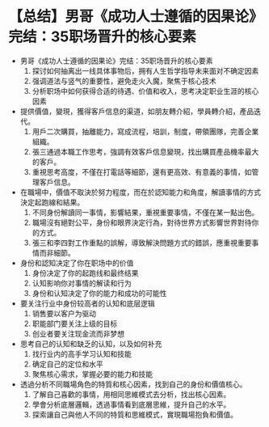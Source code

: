 # 【总结】男哥《成功人士遵循的因果论》完结：35职场晋升的核心要素

-   男哥《成功人士遵循的因果论》完结：35职场晋升的核心要素
    1.  探讨如何抽离出一线具体事物后，拥有人生哲学指导未来面对不确定因素
    2.  强调道法与竖气的重要性，避免走火入魔，聚焦于核心技术
    3.  分析职场中如何获得合适的待遇、价值和收入，思考决定职业生涯的核心因素
-   提供價值，變現，獲得客戶信息的渠道，如朋友轉介紹，學員轉介紹，產品迭代。
    1.  用戶二次購買，抽離能力，寫成流程，培訓，制度，帶領團隊，完善企業組織。
    2.  張三通過本職工作思考，強調有效客戶信息變現，找出購買產品機率最大的客戶。
    3.  重視思考高度，不僅在打電話等細節，還有更高效、有意義的事情，如管理客戶信息。
-   在職場中，價值不取決於努力程度，而在於認知能力和角度，解讀事情的方式決定起跑線和結果。
    1.  不同身份解讀同一事情，影響結果，重視重要事情，不僅在某一點出色。
    2.  職場沒有絕對公平，身份和眼界決定行為，對待世界方式影響世界對待你的方式。
    3.  張三和李四對工作重點的誤解，導致解決問題方式的錯誤，應重視重要事情而非細節。
-   身份和認知决定了你在职场中的价值
    1.  身份决定了你的起跑线和最终结果
    2.  认知影响你对事情的解读和行为
    3.  身份和认知决定了你的能力和成功的可能性
-   要关注行业中身份较高者的认知和底层逻辑
    1.  销售要以客户为驱动
    2.  职能部门要关注上级的目标
    3.  创业者要关注现金流而非梦想
-   思考自己的认知和缺乏的认知，以及如何补充
    1.  找行业内的高手学习认知和技能
    2.  确定自己的定位和水平
    3.  聚焦核心需求，掌握必要的能力和技能
-   透過分析不同職場角色的特質和核心因素，找到自己的身份和價值核心。
    1.  了解自己喜歡的事情，用相同思維模式去分析，找出核心因素。
    2.  學會分析底層邏輯，透過事情看到底層思維，提升自己的水平。
    3.  探索讓自己與他人不同的特質和思維模式，實現職場抱負和價值。